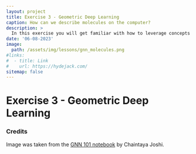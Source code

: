 ```yaml
---
layout: project
title: Exercise 3 - Geometric Deep Learning
caption: How can we describe molecules on the computer?
description: >
  In this exercise you will get familiar with how to leverage concepts from graphs and machine learning to make your algorithm learn something about molecules
date: '06-08-2023'
image: 
  path: /assets/img/lessons/gnn_molecules.png
#links:
#  - title: Link
#    url: https://hydejack.com/
sitemap: false
---
```


# Exercise 3 - Geometric Deep Learning


### Credits

Image was taken from the [GNN 101 notebook](https://colab.research.google.com/github/chaitjo/geometric-gnn-dojo/blob/main/geometric_gnn_101.ipynb) by Chaintaya Joshi.